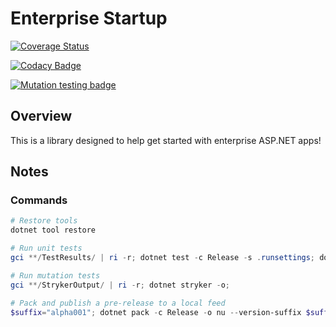 # Enterprise Startup

[![Coverage Status](https://coveralls.io/repos/github/ne1410s/DemoLibrary/badge.svg?branch=main)](https://coveralls.io/github/ne1410s/DemoLibrary?branch=main)

[![Codacy Badge](https://app.codacy.com/project/badge/Grade/161506d0d7d947a8999892f5bfad673d)](https://app.codacy.com/gh/ne1410s/DemoLibrary/dashboard)

[![Mutation testing badge](https://img.shields.io/endpoint?style=flat&url=https%3A%2F%2Fbadge-api.stryker-mutator.io%2Fgithub.com%2Fne1410s%2FDemoLibrary%2Fmain)](https://dashboard.stryker-mutator.io/reports/github.com/ne1410s/DemoLibrary/main)

## Overview
This is a library designed to help get started with enterprise ASP.NET apps!

## Notes
### Commands
```powershell
# Restore tools
dotnet tool restore

# Run unit tests
gci **/TestResults/ | ri -r; dotnet test -c Release -s .runsettings; dotnet reportgenerator -targetdir:coveragereport -reports:**/coverage.cobertura.xml -reporttypes:"html;jsonsummary"; start coveragereport/index.html;

# Run mutation tests
gci **/StrykerOutput/ | ri -r; dotnet stryker -o;

# Pack and publish a pre-release to a local feed
$suffix="alpha001"; dotnet pack -c Release -o nu --version-suffix $suffix; dotnet nuget push "nu\*.*$suffix.nupkg" --source localdev; gci nu/ | ri -r; rmdir nu;
```
